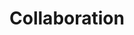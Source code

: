 ---
title: "Collaboration"
weight: 6
menu:
  guides:
    parent: "cloud_server"
    identifier: "cloud_collaboration"
    title: "Collaboration"
---